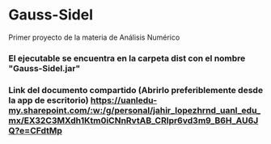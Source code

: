 # Gauss-Sidel
Primer proyecto de la materia de Análisis Numérico

### El ejecutable se encuentra en la carpeta dist con el nombre "Gauss-Sidel.jar"

### Link del documento compartido (Abrirlo preferiblemente desde la app de escritorio) https://uanledu-my.sharepoint.com/:w:/g/personal/jahir_lopezhrnd_uanl_edu_mx/EX32C3MXdh1Ktm0iCNnRvtAB_CRlpr6vd3m9_B6H_AU6JQ?e=CFdtMp
